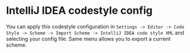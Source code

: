 # IntelliJ IDEA codestyle config

You can apply this codestyle configuration in `Settings -> Editor -> Code Style -> Scheme -> Import Scheme -> IntelliJ IDEA code style XML` and selecting your config file.
Same menu allows you to export a current scheme. 
